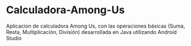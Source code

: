 # Calculadora-Among-Us
Aplicacion de calculadora Among Us, con las operaciones básicas (Suma, Resta, Multiplicación, División) desarrollada en Java utilizando Android Studio
